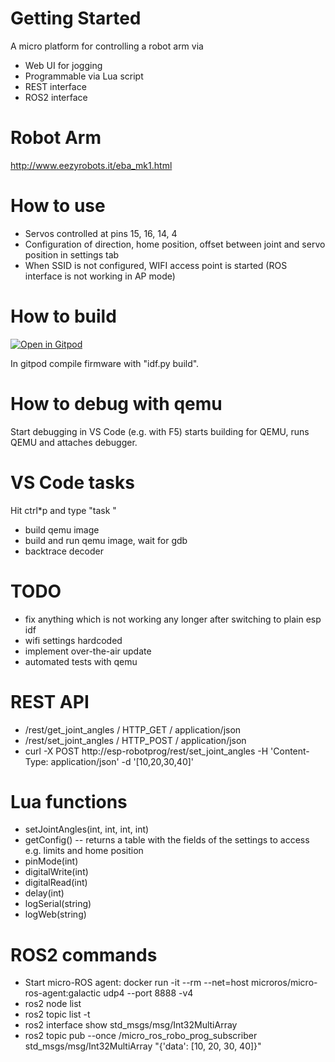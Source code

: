 # Getting Started
A micro platform for controlling a robot arm via
* Web UI for jogging
* Programmable via Lua script
* REST interface
* ROS2 interface

# Robot Arm
http://www.eezyrobots.it/eba_mk1.html

# How to use
* Servos controlled at pins 15, 16, 14, 4
* Configuration of direction, home position, offset between joint and servo position in settings tab
* When SSID is not configured, WIFI access point is started (ROS interface is not working in AP mode)

# How to build
[![Open in Gitpod](https://gitpod.io/button/open-in-gitpod.svg)](https://gitpod.io/#https://github.com/chhartmann/RoboProg)

In gitpod compile firmware with "idf.py build".


# How to debug with qemu
Start debugging in VS Code (e.g. with F5) starts building for QEMU, runs QEMU and attaches debugger.

# VS Code tasks
Hit ctrl*p and type "task "
* build qemu image
* build and run qemu image, wait for gdb
* backtrace decoder

# TODO
* fix anything which is not working any longer after switching to plain esp idf
* wifi settings hardcoded
* implement over-the-air update
* automated tests with qemu

# REST API
* /rest/get_joint_angles / HTTP_GET / application/json
* /rest/set_joint_angles / HTTP_POST / application/json
* curl -X POST http://esp-robotprog/rest/set_joint_angles -H 'Content-Type: application/json' -d '[10,20,30,40]'

# Lua functions
* setJointAngles(int, int, int, int)
* getConfig() -- returns a table with the fields of the settings to access e.g. limits and home position
* pinMode(int)
* digitalWrite(int)
* digitalRead(int)
* delay(int)
* logSerial(string)
* logWeb(string)

# ROS2 commands
* Start micro-ROS agent: docker run -it --rm --net=host microros/micro-ros-agent:galactic udp4 --port 8888 -v4
* ros2 node list
* ros2 topic list -t
* ros2 interface show std_msgs/msg/Int32MultiArray
* ros2 topic pub --once /micro_ros_robo_prog_subscriber std_msgs/msg/Int32MultiArray "{'data': [10, 20, 30, 40]}"
